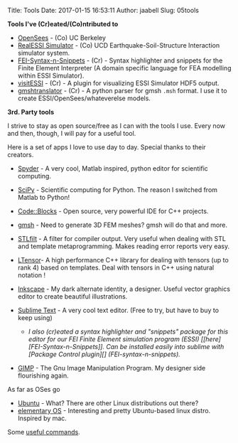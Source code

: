 Title: Tools
Date: 2017-01-15 16:53:11
Author: jaabell
Slug: 05tools

**Tools I've (Cr)eated/(Co)ntributed to**

-   [OpenSees][] - (Co) UC Berkeley
-   [RealESSI Simulator][] - (Co) UCD
    Earthquake-Soil-Structure Interaction simulator system. </span>
-   [FEI-Syntax-n-Snippets][] - (Cr) - Syntax highlighter and snippets
    for the Finite Element Interpreter (A domain specific language for
    FEA modelling within ESSI Simulator).
-   [visitESSI][] - (Cr) - A plugin for visualizing ESSI Simulator HDF5
    output.
-   [gmshtranslator][] - (Cr) - A python parser for gmsh `.msh` format. I use it to create ESSI/OpenSees/whateverelse models.

**3rd. Party tools**

I strive to stay as open source/free as I can with the tools I use. Every now and then, though, I will pay for a useful tool.

Here is a set of apps I love to use day to day. Special thanks to their creators.

-   [Spyder][] - A very cool, Matlab inspired, python editor for scientific computing.
-   [SciPy][] - Scientific computing for Python. The reason I switched from Matlab to Python!
-   [Code::Blocks][] - Open source, very powerful IDE for C++ projects.
-   [gmsh][] - Need to generate 3D FEM meshes? gmsh will do that and more.
-   [STLfilt][] - A filter for compiler output. Very useful when dealing with STL and template metaprogramming. Makes reading error reports very easy.
-   [LTensor][]- A high performance C++ library for dealing with tensors (up to rank 4) based on templates. Deal with tensors in C++ using natural notation !
-   [Inkscape][] - My dark alternate identity, a designer. Useful vector graphics editor to create beautiful illustrations.
-   [Sublime Text][] - A very cool text editor. (Free to try, but have to buy to keep using)
    -   <address> I also (cr)eated a syntax highlighter and "snippets" package for this editor for our FEI Finite Element simulation program (ESSI) [[here][FEI-Syntax-n-Snippets]]. Can be installed easily into sublime with [Package Control plugin][] (FEI-syntax-n-snippets). </address>

-   [GIMP][] - The Gnu Image Manipulation Program. My designer side flourishing again.

As far as OSes go

-   [Ubuntu][] - What? There are other Linux distributions out there?
-   [elementary OS][] - Interesting and pretty Ubuntu-based linux distro. Inspired by mac.

Some [useful commands][].

  [OpenSees]: http://opensees.berkeley.edu
  [RealESSI Simulator]: http://sokocalo.engr.ucdavis.edu/~jeremic/ESSI_Simulator/
  [FEI-Syntax-n-Snippets]: https://github.com/jaabell/fei-syntax-n-snippets
  [visitESSI]: https://github.com/jaabell/visitESSI
  [Spyder]: https://code.google.com/p/spyderlib/
  [SciPy]: http://www.scipy.org/
  [Code::Blocks]: http://www.codeblocks.org/
  [gmsh]: http://geuz.org/gmsh/
  [STLfilt]: http://www.bdsoft.com/tools/stlfilt.html
  [LTensor]: https://code.google.com/p/ltensor/
  [Inkscape]: http://inkscape.org/
  [Sublime Text]: http://www.sublimetext.com/
  [Package Control plugin]: https://sublime.wbond.net/
  [GIMP]: http://www.gimp.org/
  [Ubuntu]: http://www.ubuntu.com
  [elementary OS]: http://elementaryos.org/
  [useful commands]: {filename}/pages/useful_commands.md
  [gmshtranslator]: https://github.com/jaabell/gmshtranslator